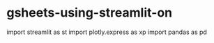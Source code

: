 # gsheets-using-streamlit-on
import streamlit as st
import plotly.express as xp
import pandas as pd
